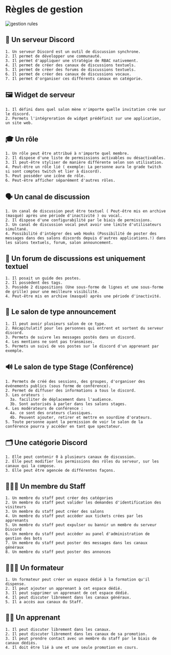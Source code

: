 # Règles de gestion

![gestion rules](https://www.financewhile.com/wp-content/uploads/2021/01/Business-Rules.png)

## 🤝 Un serveur Discord

    1. Un serveur Discord est un outil de discussion synchrone.
    2. Il permet de développer une communauté.
    3. Il permet d'appliquer une stratégie de RBAC nativement.
    4. Il permet de créer des canaux de discussions textuels.
    5. Il permet de créer des forums de discussions textuels.
    6. Il permet de créer des canaux de discussions vocaux.
    7. Il permet d'organiser ces différents canaux en catégorie.

## 🖼️ Widget de serveur
    1. Il défini dans quel salon mène n'importe quelle invitation crée sur le discord.
    2. Permets l'intégreration de widget prédéfinit sur une application, un site web.

## 🎓 Un rôle
    1. Un rôle peut être attribué à n'importe quel membre.
    2. Il dispose d'une liste de permsissions activables ou désactivables.
    3. Il peut-être styliser de manière différente selon son utilisation.
    4. Peut-être un rôle lié ( exemple: La personne aura le grade twitch si sont comptes twitch et lier à discord).
    5. Peut posséder une icône de rôle.
    6. Peut-être afficher séparément d'autres rôles.

## 🗣️ Un canal de discussion
    1. Un canal de discussion peut être textuel ( Peut-être mis en archive (masqué) après une période d'inactivité ) ou vocal.
    2. Il dispose d'une configurabilité par le biais de permissions.
    3. Un canal de discussion vocal peut avoir une limite d'utilisateurs simultané.
    4. Possibilité d'intégrer des web Hooks (Possibilité de poster des messages dans des salons discords depuis d'autres applications.!) dans les salons textuels, forum, salon announcement.

## 💬 Un forum de discussions est uniquement textuel
    1. Il posait un guide des postes.
    2. Il possèdent des tags.
    3. Possède 2 dispositions (Une sous-forme de lignes et une sous-forme de grille) pour une meilleure visibilité.
    4. Peut-être mis en archive (masqué) après une période d'inactivité.

## 📢 Le salon de type announcement
    1. Il peut avoir plusieurs salon de ce type.
    2. Récapitulatif pour les personnes qui entrent et sortent du serveur discord.
    3. Permets de suivre les messages postés dans un discord.
    4. Les mentions ne sont pas transmises.
    5. Permets un suivi de vos postes sur le discord d'un apprenant par exemple.

## 🔊 Le salon de type Stage (Conférence)
    1. Permets de créé des sessions, des groupes, d'organiser des événements publics (sous forme de conférence).
    2. Permet de diffuser des informations a tous le discord.
    3. Les orateurs :
      3a. faciliter de déplacement dans l'audience.
      3b. Sont autorisés à parler dans les salons stages.
    4. Les modérateurs de conférence :
      4a. ce sont des orateurs classiques.
      4b. Peuvent ajouter, retirer et mettre en sourdine d'orateurs.
    5. Toute personne ayant la permission de voir le salon de la conférence pourra y accéder en tant que spectateur.
  
## 🗂 Une catégorie Discord
    1. Elle peut contenir 0 à plusieurs canaux de discussion.
    2. Elle peut modifier les permissions des rôles du serveur, sur les canaux qui la compose.
    3. Elle peut être agencée de différentes façons.

## 👮🏼‍♂️ Un membre du Staff
    1. Un membre du staff peut créer des catégories
    2. Un membre du staff peut valider les demandes d'identification des visiteurs
    3. Un membre du staff peut créer des salons
    4. Un membre du staff peut accèder aux tickets crées par les apprenants
    5. Un membre du staff peut expulser ou bannir un membre du serveur Discord
    6. Un membre du staff peut accèder au panel d'administration de gestion des bots
    7. Un membre du staff peut poster des messages dans les canaux généraux
    8. Un membre du staff peut poster des annonces

## 🏃🏼‍♂️ Un formateur
    1. Un formateur peut créer un espace dédié à la formation qu'il dispense.
    2. Il peut ajouter un apprenant à cet espace dédié.
    3. Il peut supprimer un apprenant de cet espace dédié.
    4. Il peut discuter librement dans les canaux généraux.
    5. Il a accès aux canaux du Staff.

## 🤹🏼 Un apprenant
    1. Il peut discuter librement dans les canaux.
    2. Il peut discuter librement dans les canaux de sa promotion.
    3. Il peut prendre contact avec un membre du staff par le biais de canaux dédiés.
    4. Il doit être lié à une et une seule promotion en cours.

